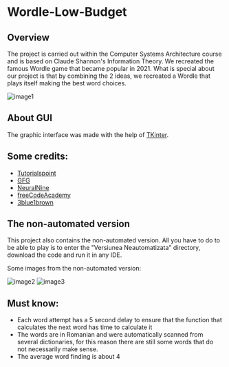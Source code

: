 # Wordle-Low-Budget

## Overview

The project is carried out within the Computer Systems Architecture course and is based on Claude Shannon's Information Theory. We recreated the famous Wordle game that became popular in 2021. What is special about our project is that by combining the 2 ideas, we recreated a Wordle that plays itself making the best word choices.

![image1]()

## About GUI

The graphic interface was made with the help of [TKinter](https://docs.python.org/3/library/tkinter.html).

## Some credits:

- [Tutorialspoint](https://www.tutorialspoint.com/python/python_gui_programming.htm)
- [GFG](https://www.geeksforgeeks.org/python-tkinter-tutorial/)
- [NeuralNine](https://www.youtube.com/watch?v=ibf5cx221hk&ab_channel=NeuralNine)
- [freeCodeAcademy](https://www.youtube.com/watch?v=YXPyB4XeYLA&ab_channel=freeCodeCamp.org)
- [3blue1brown](https://www.youtube.com/watch?v=fRed0Xmc2Wg&ab_channel=3Blue1Brown)

## The non-automated version

This project also contains the non-automated version. All you have to do to be able to play is to enter the "Versiunea Neautomatizata" directory, download the code and run it in any IDE.

Some images from the non-automated version:

![image2]()
![image3]()

## Must know:

- Each word attempt has a 5 second delay to ensure that the function that calculates the next word has time to calculate it
- The words are in Romanian and were automatically scanned from several dictionaries, for this reason there are still some words that do not necessarily make sense.
- The average word finding is about 4

